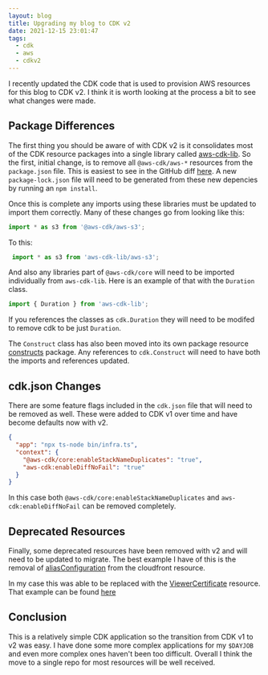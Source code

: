 ```yaml
---
layout: blog
title: Upgrading my blog to CDK v2
date: 2021-12-15 23:01:47
tags:
  - cdk
  - aws
  - cdkv2
---
```


I recently updated the CDK code that is used to provision AWS resources for this blog to CDK v2. I think it is worth looking at the process a bit to see what changes were made.

## Package Differences

The first thing you should be aware of with CDK v2 is it consolidates most of the CDK resource packages into a single library called [aws-cdk-lib](https://docs.aws.amazon.com/cdk/api/v2/docs/aws-cdk-lib-readme.html). So the first, initial change, is to remove all `@aws-cdk/aws-*` resources from the `package.json` file. This is easiest to see in the GitHub diff [here](https://github.com/1davidmichael/blog/commit/dc6352d9cbe15bcad2649da257268f89c255f738#diff-68ab8b99cbc93323a0f4797ba07ef5c03961adf5636217a352e289c878075ec6). A new `package-lock.json` file will need to be generated from these new depencies by running an `npm install`.

Once this is complete any imports using these libraries must be updated to import them correctly. Many of these changes go from looking like this:

```typescript
import * as s3 from '@aws-cdk/aws-s3';
```

To this:

```typescript
 import * as s3 from 'aws-cdk-lib/aws-s3';
 ```

 And also any libraries part of `@aws-cdk/core` will need to be imported individually from `aws-cdk-lib`. Here is an example of that with the `Duration` class.

 ```typescript
 import { Duration } from 'aws-cdk-lib';
 ```

If you references the classes as `cdk.Duration` they will need to be modifed to remove cdk to be just `Duration`.

The `Construct` class has also been moved into its own package resource [constructs](https://docs.aws.amazon.com/cdk/api/v2/docs/constructs-readme.html) package. Any references to `cdk.Construct` will need to have both the imports and references updated.

## cdk.json Changes

There are some feature flags included in the `cdk.json` file that will need to be removed as well. These were added to CDK v1 over time and have become defaults now with v2.

```json
{
  "app": "npx ts-node bin/infra.ts",
  "context": {
    "@aws-cdk/core:enableStackNameDuplicates": "true",
    "aws-cdk:enableDiffNoFail": "true"
  }
}
```

In this case both `@aws-cdk/core:enableStackNameDuplicates` and `aws-cdk:enableDiffNoFail` can be removed completely.

## Deprecated Resources

Finally, some deprecated resources have been removed with v2 and will need to be updated to migrate. The best example I have of this is the removal of [aliasConfiguration](https://docs.aws.amazon.com/cdk/api/latest/docs/@aws-cdk_aws-cloudfront.AliasConfiguration.html) from the cloudfront resource.

In my case this was able to be replaced with the [ViewerCertificate](https://docs.aws.amazon.com/cdk/api/latest/docs/@aws-cdk_aws-cloudfront.ViewerCertificate.html) resource. That example can be found [here](https://github.com/1davidmichael/blog/commit/dc6352d9cbe15bcad2649da257268f89c255f738#diff-4d30c26b8cfc1ca014c1890e2ca91336fbeb9b4194c1f56b2b6bb446be4c11b2)

## Conclusion

This is a relatively simple CDK application so the transition from CDK v1 to v2 was easy. I have done some more complex applications for my `$DAYJOB` and even more complex ones haven't been too difficult. Overall I think the move to a single repo for most resources will be well received.

